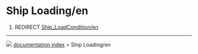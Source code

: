 # Ship Loading/en
1.  REDIRECT [Ship\_LoadCondition/en](Ship_LoadCondition/en.md)



---
![](images/Right_arrow.png) [documentation index](../README.md) > Ship Loading/en
